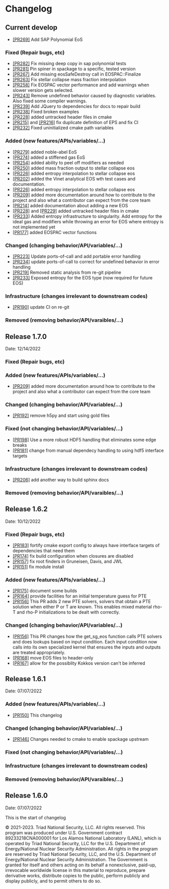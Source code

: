# Changelog

## Current develop
- [[PR269]](https://github.com/lanl/singularity-eos/pull/269) Add SAP Polynomial EoS

### Fixed (Repair bugs, etc)
- [[PR282]](https://github.com/lanl/singularity-eos/pull/282) Fix missing deep copy in sap polynomial tests
- [[PR281]](https://github.com/lanl/singularity-eos/pull/281) Pin spiner in spackage to a specific, tested version
- [[PR267]](https://github.com/lanl/singularity-eos/pull/267) Add missing eosSafeDestroy call in EOSPAC::Finalize
- [[PR263]](https://github.com/lanl/singularity-eos/pull/263) Fix stellar collapse mass fraction interpolation
- [[PR258]](https://github.com/lanl/singularity-eos/pull/258) Fix EOSPAC vector performance and add warnings when slower version gets selected.
- [[PR243]](https://github.com/lanl/singularity-eos/pull/243) Remove undefined behavior caused by diagnostic variables. Also fixed some compiler warnings.
- [[PR239]](https://github.com/lanl/singularity-eos/pull/239#issuecomment-1473166925) Add JQuery to dependencies for docs to repair build
- [[PR238]](https://github.com/lanl/singularity-eos/pull/238) Fixed broken examples
- [[PR228]](https://github.com/lanl/singularity-eos/pull/228) added untracked header files in cmake
- [[PR215]](https://github.com/lanl/singularity-eos/pull/215) and [[PR216]](https://github.com/lanl/singularity-eos/pull/216) fix duplicate definition of EPS and fix CI
- [[PR232]](https://github.com/lanl/singularity-eos/pull/228) Fixed uninitialized cmake path variables

### Added (new features/APIs/variables/...)
- [[PR279]](https://github.com/lanl/singularity-eos/pull/279) added noble-abel EoS
- [[PR274]](https://github.com/lanl/singularity-eos/pull/274) added a stiffened gas EoS
- [[PR254]](https://github.com/lanl/singularity-eos/pull/254) added ability to peel off modifiers as needed
- [[PR250]](https://github.com/lanl/singularity-eos/pull/250) added mass fraction output to stellar collapse eos
- [[PR226]](https://github.com/lanl/singularity-eos/pull/226) added entropy interpolation to stellar collapse eos
- [[PR202]](https://github.com/lanl/singularity-eos/pull/202) added the Vinet analytical EOS wth test cases and documentation.
- [[PR226]](https://github.com/lanl/singularity-eos/pull/226) added entropy interpolation to stellar collapse eos
- [[PR209]](https://github.com/lanl/singularity-eos/pull/209) added more documentation around how to contribute to the project and also what a contributor can expect from the core team
- [[PR214]](https://github.com/lanl/singularity-eos/pull/214) added documentation about adding a new EOS
- [[PR228]](https://github.com/lanl/singularity-eos/pull/228) and [[PR229]](https://github.com/lanl/singularity-eos/pull/229) added untracked header files in cmake
- [[PR233]](https://github.com/lanl/singularity-eos/pull/233) Added entropy infrastructure to singularity. Add entropy for the ideal gas and modifiers while throwing an error for EOS where entropy is not implemented yet
- [[PR177]](https://github.com/lanl/singularity-eos/pull/177) added EOSPAC vector functions

### Changed (changing behavior/API/variables/...)
- [[PR223]](https://github.com/lanl/singularity-eos/pull/223) Update ports-of-call and add portable error handling
- [[PR234]](https://github.com/lanl/singularity-eos/pull/234) update ports-of-call to correct for undefined behavior in error handling
- [[PR219]](https://github.com/lanl/singularity-eos/pull/219) Removed static analysis from re-git pipeline
- [[PR233]](https://github.com/lanl/singularity-eos/pull/233) Exposed entropy for the EOS type (now required for future EOS)

### Infrastructure (changes irrelevant to downstream codes)
- [[PR190]](https://github.com/lanl/singularity-eos/pull/190) update CI on re-git

### Removed (removing behavior/API/varaibles/...)

## Release 1.7.0
Date: 12/14/2022

### Fixed (Repair bugs, etc)

### Added (new features/APIs/variables/...)
- [[PR209]](https://github.com/lanl/singularity-eos/pull/209) added more documentation around how to contribute to the project and also what a contributor can expect from the core team

### Changed (changing behavior/API/variables/...)
- [[PR192]](https://github.com/lanl/singularity-eos/pull/192) remove h5py and start using gold files

### Fixed (not changing behavior/API/variables/...)
- [[PR198]](https://github.com/lanl/singularity-eos/pull/198) Use a more robust HDF5 handling that eliminates some edge breaks
- [[PR181]](https://github.com/lanl/singularity-eos/pull/181) change from manual dependecy handling to using hdf5 interface targets

### Infrastructure (changes irrelevant to downstream codes)
- [[PR206]](https://github.com/lanl/singularity-eos/pull/206) add another way to build sphinx docs

### Removed (removing behavior/API/varaibles/...)

## Release 1.6.2
Date: 10/12/2022

### Fixed (Repair bugs, etc)
- [[PR183]](https://github.com/lanl/singularity-eos/pull/183) fortify cmake export config to always have interface targets of dependencies that need them
- [[PR174]](https://github.com/lanl/singularity-eos/pull/174) fix build configuration when closures are disabled
- [[PR157]](https://github.com/lanl/singularity-eos/pull/157) fix root finders in Gruneisen, Davis, and JWL
- [[PR151]](https://github.com/lanl/singularity-eos/pull/151) fix module install

### Added (new features/APIs/variables/...)
- [[PR175]](https://github.com/lanl/singularity-eos/pull/175) document some builds
- [[PR164]](https://github.com/lanl/singularity-eos/pull/164) provide facilities for an initial temperature guess for PTE
- [[PR156]](https://github.com/lanl/singularity-eos/pull/156) This PR adds 2 new PTE solvers, solvers that obtain a PTE solution when either P or T are known. This enables mixed material rho-T and rho-P initializations to be dealt with correctly.

### Changed (changing behavior/API/variables/...)
- [[PR156]](https://github.com/lanl/singularity-eos/pull/156) This PR changes how the get_sg_eos function calls PTE solvers and does lookups based on input condition. Each input condition now calls into its own specialized kernel that ensures the inputs and outputs are treated appropriately.
- [[PR168]](https://github.com/lanl/singularity-eos/pull/168) move EOS files to header-only
- [[PR167]](https://github.com/lanl/singularity-eos/pull/167) allow for the possiblity Kokkos version can't be inferred

## Release 1.6.1
Date: 07/07/2022

### Added (new features/APIs/variables/...)
- [[PR150]](https://github.com/lanl/singularity-eos/pull/150) This changelog

### Changed (changing behavior/API/variables/...)
- [[PR146]](https://github.com/lanl/singularity-eos/pull/146) Changes needed to cmake to enable spackage upstream

### Fixed (not changing behavior/API/variables/...)

### Infrastructure (changes irrelevant to downstream codes)

### Removed (removing behavior/API/varaibles/...)

## Release 1.6.0
Date: 07/07/2022

This is the start of changelog

© 2021-2023. Triad National Security, LLC. All rights reserved.  This
program was produced under U.S. Government contract 89233218CNA000001
for Los Alamos National Laboratory (LANL), which is operated by Triad
National Security, LLC for the U.S.  Department of Energy/National
Nuclear Security Administration. All rights in the program are
reserved by Triad National Security, LLC, and the U.S. Department of
Energy/National Nuclear Security Administration. The Government is
granted for itself and others acting on its behalf a nonexclusive,
paid-up, irrevocable worldwide license in this material to reproduce,
prepare derivative works, distribute copies to the public, perform
publicly and display publicly, and to permit others to do so.
